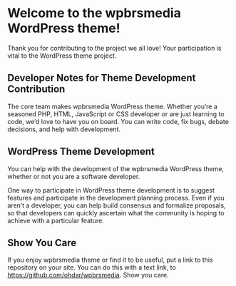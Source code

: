 # Welcome to the wpbrsmedia WordPress theme!

Thank you for contributing to the project we all love! Your participation is vital to the WordPress theme project.

## Developer Notes for Theme Development Contribution

The core team makes wpbrsmedia WordPress theme. Whether you’re a seasoned PHP, HTML, JavaScript or CSS developer or are just learning to code, we’d love to have you on board. You can write code, fix bugs, debate decisions, and help with development.

## WordPress Theme Development

You can help with the development of the wpbrsmedia WordPress theme, whether or not you are a software developer.

One way to participate in WordPress theme development is to suggest features and participate in the development planning process. Even if you aren’t a developer, you can help build consensus and formalize proposals, so that developers can quickly ascertain what the community is hoping to achieve with a particular feature.

## Show You Care

If you enjoy wpbrsmedia theme or find it to be useful, put a link to this repository on your site. You can do this with a text link, to https://github.com/ohdar/wpbrsmedia. Show you care.